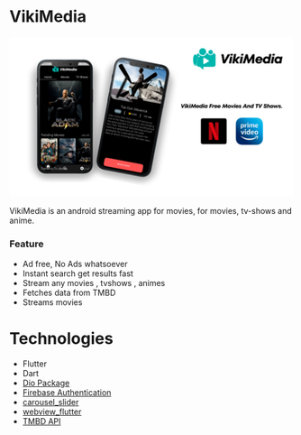 # VikiMedia

![image1](https://github.com/VikramadityaDev/VikiMedia-Official/blob/main/assets/poster%204.png)

VikiMedia is an android streaming app for movies, for movies, tv-shows and anime.

### Feature
- Ad free, No Ads whatsoever
- Instant search get results fast
- Stream any movies , tvshows , animes
- Fetches data from TMBD
- Streams movies

# Technologies
- Flutter
- Dart
- [Dio Package](https://pub.dev/packages/dio)
- [Firebase Authentication](https://pub.dev/packages/firebase_auth)
- [carousel_slider](https://pub.dev/packages/carousel_slider)
- [webview_flutter](https://pub.dev/packages/webview_flutter)
- [TMBD API](https://www.themoviedb.org/documentation/api) 

